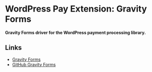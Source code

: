 # WordPress Pay Extension: Gravity Forms

**Gravity Forms driver for the WordPress payment processing library.**

## Links

*	[Gravity Forms](http://www.gravityforms.com/)
*	[GitHub Gravity Forms](https://github.com/gravityforms/gravityforms)
